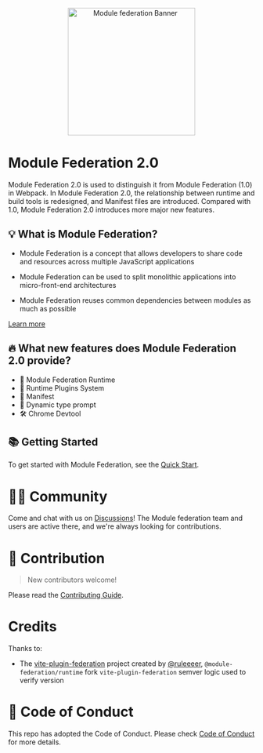 <p align="center">
  <img alt="Module federation Banner"  width="260" src="https://github.com/module-federation/universe/assets/27547179/11234712-40fc-4696-a7fd-16e0c631005a">
</p>

# Module Federation 2.0

Module Federation 2.0 is used to distinguish it from Module Federation (1.0) in Webpack. In Module Federation 2.0, the relationship between runtime and build tools is redesigned, and Manifest files are introduced. Compared with 1.0, Module Federation 2.0 introduces more major new features.

## 💡 What is Module Federation?

- Module Federation is a concept that allows developers to share code and resources across multiple JavaScript applications

- Module Federation can be used to split monolithic applications into micro-front-end architectures

- Module Federation reuses common dependencies between modules as much as possible

[Learn more](https://module-federation.io/)

## 🔥 What new features does Module Federation 2.0 provide?

* 🎨 Module Federation Runtime
* 🧩 Runtime Plugins System
* 📝 Manifest
* 🚀 Dynamic type prompt
* 🛠️ Chrome Devtool

## 📚 Getting Started

To get started with Module Federation, see the [Quick Start](https://module-federation.io/guide/start/quick-start.html).


# 🧑‍💻 Community

Come and chat with us on [Discussions](https://github.com/module-federation/universe/discussions)! The Module federation team and users are active there, and we're always looking for contributions.

# 🤝 Contribution

> New contributors welcome!

Please read the [Contributing Guide](https://github.com/module-federation/universe/blob/main/CONTRIBUTING.md).

# Credits

Thanks to:

- The [vite-plugin-federation](https://github.com/originjs/vite-plugin-federation) project created by [@ruleeeer](https://github.com/ruleeeer), `@module-federation/runtime` fork `vite-plugin-federation` semver logic used to verify version

# 🙌 Code of Conduct

This repo has adopted the Code of Conduct. Please check [Code of Conduct](./CODE_OF_CONDUCT.md) for more details.
